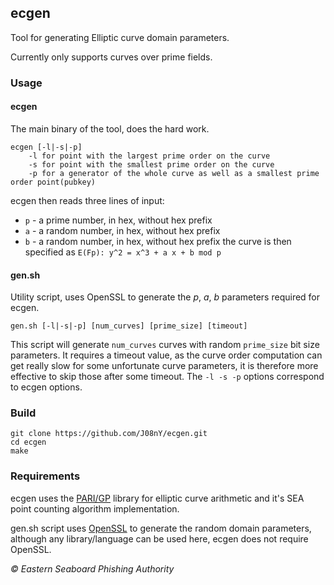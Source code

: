 ## ecgen

Tool for generating Elliptic curve domain parameters.

Currently only supports curves over prime fields.

### Usage

#### ecgen
The main binary of the tool, does the hard work.
```
ecgen [-l|-s|-p]
	-l for point with the largest prime order on the curve
	-s for point with the smallest prime order on the curve
	-p for a generator of the whole curve as well as a smallest prime order point(pubkey)
```
ecgen then reads three lines of input:
* `p` - a prime number, in hex, without hex prefix
* `a` - a random number, in hex, without hex prefix
* `b` - a random number, in hex, without hex prefix
the curve is then specified as `E(Fp): y^2 = x^3 + a x + b mod p`

#### gen.sh
Utility script, uses OpenSSL to generate the *p*, *a*, *b* parameters
required for ecgen.
```
gen.sh [-l|-s|-p] [num_curves] [prime_size] [timeout]
```
This script will generate `num_curves` curves with random `prime_size` bit size parameters.
It requires a timeout value, as the curve order computation can get really
slow for some unfortunate curve parameters, it is therefore more effective
to skip those after some timeout.
The `-l -s -p` options correspond to ecgen options.

### Build
```
git clone https://github.com/J08nY/ecgen.git
cd ecgen
make
```

### Requirements
ecgen uses the [PARI/GP](http://pari.math.u-bordeaux.fr/) library for elliptic
curve arithmetic and it's SEA point counting algorithm implementation.

gen.sh script uses [OpenSSL](https://www.openssl.org/) to generate the random domain parameters,
although any library/language can be used here, ecgen does not require OpenSSL.



*© Eastern Seaboard Phishing Authority*
